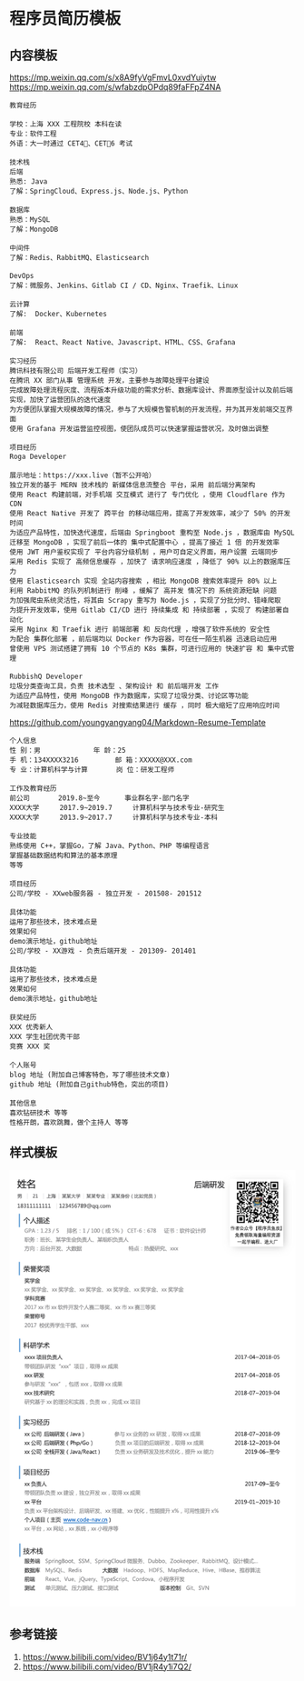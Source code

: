 # 程序员简历模板


## 内容模板

https://mp.weixin.qq.com/s/x8A9fyVgFmvL0xvdYuiytw
https://mp.weixin.qq.com/s/wfabzdpOPdq89faFFpZ4NA


```
教育经历

学校：上海 XXX 工程院校 本科在读
专业：软件工程
外语：大一时通过 CET4􏰉、CET􏰅6 考试

技术栈
后端
熟悉: Java
了解：SpringCloud、Express.js、Node.js、Python

数据库
熟悉：MySQL
了解：MongoDB

中间件
了解：Redis、RabbitMQ、Elasticsearch

DevOps
了解：微服务、Jenkins、Gitlab CI / CD、Nginx、Traefik、Linux

云计算
了解:  Docker、Kubernetes

前端
了解:  React、React Native、Javascript、HTML、CSS、Grafana

实习经历
腾讯科技有限公司 后端开发工程师（实习）
在腾讯 XX 部门从事 管理系统 开发，主要参与故障处理平台建设
完成故障处理流程灰度、流程版本升级功能的需求分析、数据库设计、界面原型设计以及前后端实现，加快了运营团队的迭代速度
为方便团队掌握大规模故障的情况，参与了大规模告警机制的开发流程，并为其开发前端交互界面
使用 Grafana 开发运营监控视图，使团队成员可以快速掌握运营状况，及时做出调整

项目经历
Roga Developer

展示地址：https://xxx.live（暂不公开哈）
独立开发的基于 MERN 技术栈的 新媒体信息流整合 平台，采用 前后端分离架构
使用 React 构建前端，对手机端 交互模式 进行了 专门优化 ，使用 Cloudflare 作为 CDN
使用 React Native 开发了 跨平台 的移动端应用，提高了开发效率，减少了 50% 的开发时间
为适应产品特性，加快迭代速度，后端由 Springboot 重构至 Node.js ，数据库由 MySQL 迁移至 MongoDB ，实现了前后一体的 集中式配置中心 ，提高了接近 1 倍 的开发效率
使用 JWT 用户鉴权实现了 平台内容分级机制 ，用户可自定义界面，用户设置 云端同步
采用 Redis 实现了 高频信息缓存 ，加快了 请求响应速度 ，降低了 90% 以上的数据库压力
使用 Elasticsearch 实现 全站内容搜索 ，相比 MongoDB 搜索效率提升 80% 以上
利用 RabbitMQ 的队列机制进行 削峰 ，缓解了 高并发 情况下的 系统资源短缺 问题
为加强爬虫系统灵活性，将其由 Scrapy 重写为 Node.js ，实现了分批分时、错峰爬取
为提升开发效率，使用 Gitlab CI/CD 进行 持续集成 和 持续部署 ，实现了 构建部署自动化
采用 Nginx 和 Traefik 进行 前端部署 和 反向代理 ，增强了软件系统的 安全性
为配合 集群化部署 ，前后端均以 Docker 作为容器，可在任一陌生机器 迅速启动应用
曾使用 VPS 测试搭建了拥有 10 个节点的 K8s 集群，可进行应用的 快速扩容 和 集中式管理

RubbishQ Developer
垃圾分类查询工具，负责 技术选型 、架构设计 和 前后端开发 工作
为适应产品特性，使用 MongoDB 作为数据库，实现了垃圾分类、讨论区等功能
为减轻数据库压力，使用 Redis 对搜索结果进行 缓存 ，同时 极大缩短了应用响应时间
```

https://github.com/youngyangyang04/Markdown-Resume-Template

```
个人信息
性 别：男             年 龄：25
手 机：134XXXX3216         邮 箱：XXXXX@XXX.com
专 业：计算机科学与计算       岗 位：研发工程师

工作及教育经历
前公司       2019.8~至今      事业群名字-部门名字
XXXX大学     2017.9~2019.7     计算机科学与技术专业-研究生
XXXX大学     2013.9~2017.7     计算机科学与技术专业-本科

专业技能
熟练使用 C++，掌握Go，了解 Java、Python、PHP 等编程语言
掌握基础数据结构和算法的基本原理
等等

项目经历
公司/学校 - XXweb服务器 - 独立开发 - 201508- 201512

具体功能
运用了那些技术，技术难点是
效果如何
demo演示地址，github地址
公司/学校 - XX游戏 - 负责后端开发 - 201309- 201401

具体功能
运用了那些技术，技术难点是
效果如何
demo演示地址，github地址

获奖经历
XXX 优秀新人
XXX 学生社团优秀干部
竞赛 XXX 奖

个人账号
blog 地址 (附加自己博客特色，写了哪些技术文章)
github 地址 (附加自己github特色，突出的项目)

其他信息
喜欢钻研技术 等等
性格开朗，喜欢跳舞，做个主持人 等等
```

## 样式模板

![](resources/images/Pasted%20image%2020230806233237.png)


## 参考链接
1. https://www.bilibili.com/video/BV1j64y1t71r/
2. https://www.bilibili.com/video/BV1jR4y1i7Q2/